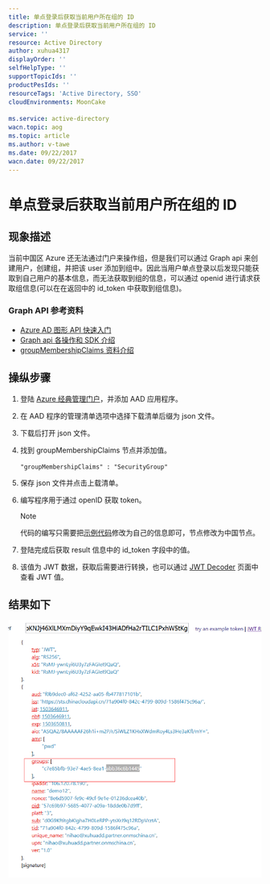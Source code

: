 ```yaml
---
title: 单点登录后获取当前用户所在组的 ID
description: 单点登录后获取当前用户所在组的 ID
service: ''
resource: Active Directory
author: xuhua4317
displayOrder: ''
selfHelpType: ''
supportTopicIds: ''
productPesIds: ''
resourceTags: 'Active Directory, SSO'
cloudEnvironments: MoonCake

ms.service: active-directory
wacn.topic: aog
ms.topic: article
ms.author: v-tawe
ms.date: 09/22/2017
wacn.date: 09/22/2017
---
```

# 单点登录后获取当前用户所在组的 ID

## 现象描述

当前中国区 Azure 还无法通过门户来操作组，但是我们可以通过 Graph api 来创建用户，创建组，并把该 user 添加到组中。因此当用户单点登录以后发现只能获取到自己用户的基本信息，而无法获取到组的信息，可以通过 openid 进行请求获取组信息(可以在在返回中的 id_token 中获取到组信息)。
 
### Graph API 参考资料

- [Azure AD 图形 API 快速入门](https://docs.azure.cn/zh-cn/active-directory/develop/active-directory-graph-api-quickstart)
- [Graph api 各操作和 SDK 介绍](https://msdn.microsoft.com/Library/Azure/Ad/Graph/api/api-catalog)
- [groupMembershipClaims 资料介绍](http://www.dushyantgill.com/blog/2014/12/10/authorization-cloud-applications-using-ad-groups/)

## 操纵步骤

1. 登陆 [Azure 经典管理门户](https://manage.windowsazure.cn)，并添加 AAD 应用程序。
2. 在 AAD 程序的管理清单选项中选择下载清单后缀为 json 文件。
3. 下载后打开 json 文件。
4. 找到 groupMembershipClaims 节点并添加值。

    `"groupMembershipClaims" : "SecurityGroup"`

5. 保存 json 文件并点击上载清单。
6. 编写程序用于通过 openID 获取 token。

    > [!NOTE]
    > 代码的编写只需要把[示例代码](https://github.com/Azure-Samples/active-directory-java-webapp-openidconnect)修改为自己的信息即可，节点修改为中国节点。

7. 登陆完成后获取 result 信息中的 id_token 字段中的值。
8. 该值为 JWT 数据，获取后需要进行转换，也可以通过 
[JWT Decoder](http://jwt.calebb.net/) 页面中查看 JWT 值。

## 结果如下
 
![result](media/aog-active-directory-sso-get-group-id/result.png)
